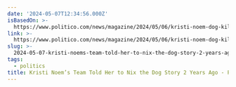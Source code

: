 ```yaml
---
date: '2024-05-07T12:34:56.000Z'
isBasedOn: >-
  https://www.politico.com/news/magazine/2024/05/06/kristi-noem-dog-killing-story-00156290
link: >-
  https://www.politico.com/news/magazine/2024/05/06/kristi-noem-dog-killing-story-00156290
slug: >-
  2024-05-07-kristi-noems-team-told-her-to-nix-the-dog-story-2-years-ago-politico
tags:
  - politics
title: Kristi Noem’s Team Told Her to Nix the Dog Story 2 Years Ago - POLITICO
---
```


